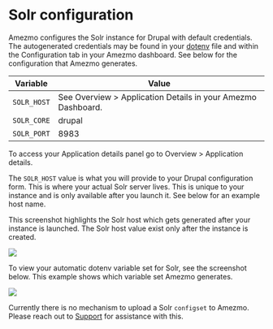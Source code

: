 # Solr configuration

Amezmo configures the Solr instance for Drupal with default credentials. The autogenerated
credentials may be found in your [dotenv](/docs/configuration/dotenv) file and within the
Configuration tab in your Amezmo dashboard. See below for the configuration that Amezmo
generates.

Variable    | Value
--------------|------------------------------------------
`SOLR_HOST` | See Overview &gt; Application Details in your Amezmo Dashboard.
`SOLR_CORE` | drupal
`SOLR_PORT` | 8983

To access your Application details panel go to Overview > Application details.

The `SOLR_HOST` value is what you will provide to your Drupal configuration form.
This is where your actual Solr server lives. This is unique to your instance and is only
available after you launch it. See below for an example host name.

This screenshot highlights the Solr host which gets generated after your instance is launched.
The Solr host value exist only after the instance is created.

<img class="img-enlargable img-fluid" src="https://s3.us-east-2.amazonaws.com/static.amezmo.net/app-details-solr-host.png" />

To view your automatic dotenv variable set for Solr, see the screenshot below. This example shows
which variable set Amezmo generates.

<img class="img-enlargable img-fluid" src="https://s3.us-east-2.amazonaws.com/static.amezmo.net/solr-dotenv-vars.png" />

Currently there is no mechanism to upload a Solr
`configset` to Amezmo.
Please reach out to [Support](/support) for assistance with this.
